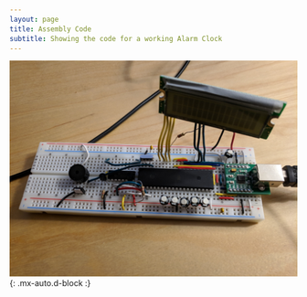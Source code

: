 ```yaml
---
layout: page
title: Assembly Code
subtitle: Showing the code for a working Alarm Clock
---
```


![BC_TSgraph](assets/img/Alrm_clk.jpg){: .mx-auto.d-block :}